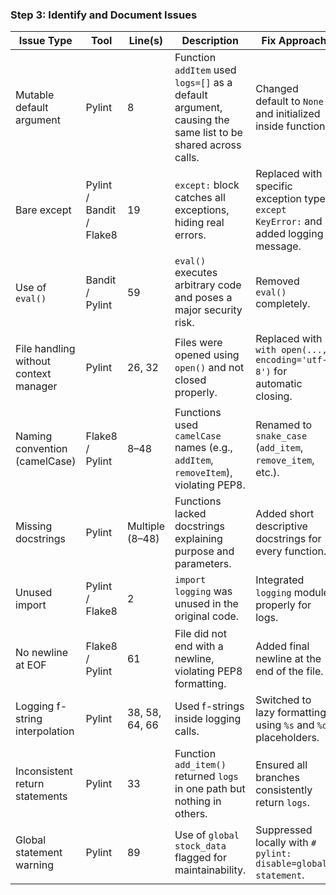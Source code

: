 ### Step 3: Identify and Document Issues

| Issue Type                            | Tool                     | Line(s)         | Description                                                                                               | Fix Approach                                                                        |
| ------------------------------------- | ------------------------ | --------------- | --------------------------------------------------------------------------------------------------------- | ----------------------------------------------------------------------------------- |
| Mutable default argument              | Pylint                   | 8               | Function `addItem` used `logs=[]` as a default argument, causing the same list to be shared across calls. | Changed default to `None` and initialized inside function.                          |
| Bare except                           | Pylint / Bandit / Flake8 | 19              | `except:` block catches all exceptions, hiding real errors.                                               | Replaced with specific exception type `except KeyError:` and added logging message. |
| Use of `eval()`                       | Bandit / Pylint          | 59              | `eval()` executes arbitrary code and poses a major security risk.                                         | Removed `eval()` completely.                                                        |
| File handling without context manager | Pylint                   | 26, 32          | Files were opened using `open()` and not closed properly.                                                 | Replaced with `with open(..., encoding='utf-8')` for automatic closing.             |
| Naming convention (camelCase)         | Flake8 / Pylint          | 8–48            | Functions used `camelCase` names (e.g., `addItem`, `removeItem`), violating PEP8.                         | Renamed to `snake_case` (`add_item`, `remove_item`, etc.).                          |
| Missing docstrings                    | Pylint                   | Multiple (8–48) | Functions lacked docstrings explaining purpose and parameters.                                            | Added short descriptive docstrings for every function.                              |
| Unused import                         | Pylint / Flake8          | 2               | `import logging` was unused in the original code.                                                         | Integrated `logging` module properly for logs.                                      |
| No newline at EOF                     | Flake8 / Pylint          | 61              | File did not end with a newline, violating PEP8 formatting.                                               | Added final newline at the end of the file.                                         |
| Logging f-string interpolation        | Pylint                   | 38, 58, 64, 66  | Used f-strings inside logging calls.                                                                      | Switched to lazy formatting using `%s` and `%d` placeholders.                       |
| Inconsistent return statements        | Pylint                   | 33              | Function `add_item()` returned `logs` in one path but nothing in others.                                  | Ensured all branches consistently return `logs`.                                    |
| Global statement warning              | Pylint                   | 89              | Use of `global stock_data` flagged for maintainability.                                                   | Suppressed locally with `# pylint: disable=global-statement`.                       |
